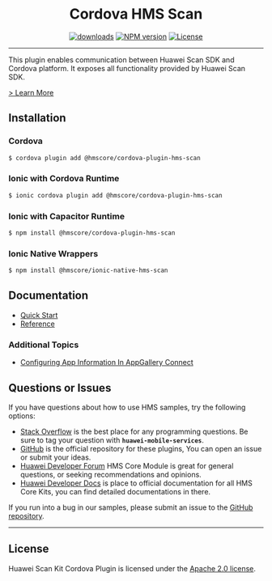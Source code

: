 <p align="center">
  <h1 align="center">Cordova HMS Scan</h1>
</p>


<p align="center">
  <a href="https://www.npmjs.com/package/@hmscore/cordova-plugin-hms-scan"><img src="https://img.shields.io/npm/dm/@hmscore/cordova-plugin-hms-scan?color=%23007EC6&style=for-the-badge" alt="downloads"></a>
  <a href="https://www.npmjs.com/package/@hmscore/cordova-plugin-hms-scan"><img src="https://img.shields.io/npm/v/@hmscore/cordova-plugin-hms-scan?color=%23ed2a1c&style=for-the-badge" alt="NPM version"></a>
  <a href="./LICENSE"><img src="https://img.shields.io/npm/l/@hmscore/cordova-plugin-hms-scan.svg?color=%3bcc62&style=for-the-badge" alt="License"></a>
</p>

----


This plugin enables communication between Huawei Scan SDK and Cordova platform. It exposes all functionality provided by Huawei Scan SDK.

[> Learn More](https://developer.huawei.com/consumer/en/doc/development/HMS-Plugin-Guides/introduction-0000001057398487?ha_source=hms1)

## Installation

### Cordova

```bash
$ cordova plugin add @hmscore/cordova-plugin-hms-scan
```

### Ionic with Cordova Runtime

```bash
$ ionic cordova plugin add @hmscore/cordova-plugin-hms-scan
```

### Ionic with Capacitor Runtime

```bash
$ npm install @hmscore/cordova-plugin-hms-scan
```

### Ionic Native Wrappers

```bash
$ npm install @hmscore/ionic-native-hms-scan
```

## Documentation

- [Quick Start](https://developer.huawei.com/consumer/en/doc/development/HMS-Plugin-Guides/prep-dev-env-0000001057358388?ha_source=hms1)
- [Reference](https://developer.huawei.com/consumer/en/doc/development/HMS-Plugin-References/overview-0000001057118137?ha_source=hms1)

### Additional Topics

- [Configuring App Information In AppGallery Connect](https://developer.huawei.com/consumer/en/doc/development/HMS-Plugin-Guides/config-agc-0000001057198420?ha_source=hms1)

## Questions or Issues

If you have questions about how to use HMS samples, try the following options:

- [Stack Overflow](https://stackoverflow.com/questions/tagged/huawei-mobile-services) is the best place for any programming questions. Be sure to tag your question with **`huawei-mobile-services`**.
- [GitHub](https://github.com/HMS-Core/hms-cordova-plugin) is the official repository for these plugins, You can open an issue or submit your ideas.
- [Huawei Developer Forum](https://forums.developer.huawei.com/forumPortal/en/home?fid=0101187876626530001&ha_source=hms1) HMS Core Module is great for general questions, or seeking recommendations and opinions.
- [Huawei Developer Docs](https://developer.huawei.com/consumer/en/doc/overview/HMS-Core-Plugin?ha_source=hms1) is place to official documentation for all HMS Core Kits, you can find detailed documentations in there.

If you run into a bug in our samples, please submit an issue to the [GitHub repository](https://github.com/HMS-Core/hms-cordova-plugin).

---


## License

Huawei Scan Kit Cordova Plugin is licensed under the [Apache 2.0 license](LICENSE).
